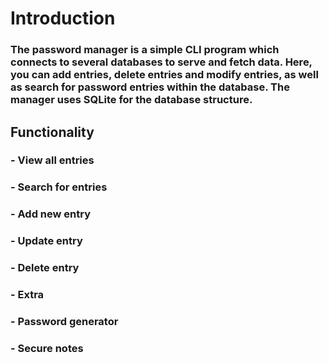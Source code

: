 # Introduction

### The password manager is a simple CLI program which connects to several databases to serve and fetch data. Here, you can add entries, delete entries and modify entries, as well as search for password entries within the database. The manager uses SQLite for the database structure.

## Functionality
### - View all entries
### - Search for entries
### - Add new entry
### - Update entry
### - Delete entry
### - Extra
###     - Password generator
###     - Secure notes
